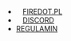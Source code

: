 <style>
    .navbar-link-icon {
        padding-bottom: 3px;
        font-size: 12px;
        width: 13px;
    }
</style>

- <a href="https://firedot.pl/"><img class="navbar-link-icon" src="assets/svg/box-arrow-up-right.svg">FIREDOT.PL</a>
- <a href="https://firedot.pl/discord"><img class="navbar-link-icon" src="assets/svg/box-arrow-up-right.svg">DISCORD</a>
- <a href="https://firedot.pl/regulamin">REGULAMIN</a>